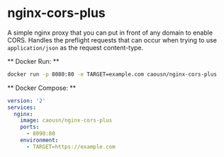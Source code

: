 # nginx-cors-plus

A simple nginx proxy that you can put in front of any domain to enable CORS.
Handles the preflight requests that can occur when trying to use `application/json` 
as the request content-type.
 
** Docker Run: **

```bash
docker run -p 8080:80 -e TARGET=example.com caousn/nginx-cors-plus
```

** Docker Compose: **

```yaml
version: '2'
services:
  nginx:
    image: caousn/nginx-cors-plus
    ports:
      - 8090:80
    environment:
      - TARGET=https://example.com
```
